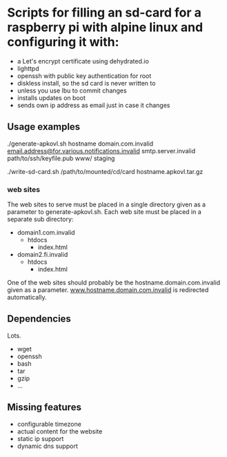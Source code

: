 # Scripts for filling an sd-card for a raspberry pi with alpine linux and configuring it with:

* a Let's encrypt certificate using dehydrated.io
* lighttpd
* openssh with public key authentication for root
* diskless install, so the sd card is never written to
* unless you use lbu to commit changes
* installs updates on boot
* sends own ip address as email just in case it changes

## Usage examples

./generate-apkovl.sh hostname domain.com.invalid email.address@for.various.notifications.invalid smtp.server.invalid path/to/ssh/keyfile.pub www/ staging

./write-sd-card.sh /path/to/mounted/cd/card hostname.apkovl.tar.gz

### web sites

The web sites to serve must be placed in a single directory given as a parameter
to generate-apkovl.sh. Each web site must be placed in a separate sub directory:

* domain1.com.invalid
  * htdocs
    * index.html
* domain2.fi.invalid
  * htdocs
    * index.html

One of the web sites should probably be the hostname.domain.com.invalid given as
a parameter. www.hostname.domain.com.invalid is redirected automatically.

## Dependencies

Lots.

* wget
* openssh
* bash
* tar
* gzip
* ...

## Missing features

* configurable timezone
* actual content for the website
* static ip support
* dynamic dns support
